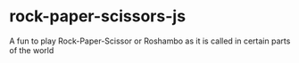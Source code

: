 # rock-paper-scissors-js
A fun to play Rock-Paper-Scissor or Roshambo as it is called in certain parts of the world
